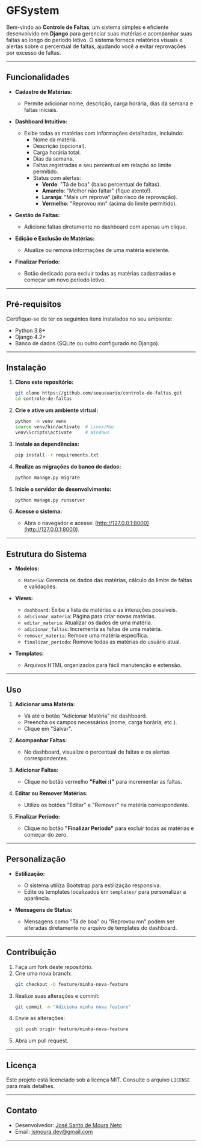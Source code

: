 # GFSystem

Bem-vindo ao **Controle de Faltas**, um sistema simples e eficiente desenvolvido em **Django** para gerenciar suas matérias e acompanhar suas faltas ao longo do período letivo. O sistema fornece relatórios visuais e alertas sobre o percentual de faltas, ajudando você a evitar reprovações por excesso de faltas.

---

## **Funcionalidades**

- **Cadastro de Matérias:**
  - Permite adicionar nome, descrição, carga horária, dias da semana e faltas iniciais.
  
- **Dashboard Intuitivo:**
  - Exibe todas as matérias com informações detalhadas, incluindo:
    - Nome da matéria.
    - Descrição (opcional).
    - Carga horária total.
    - Dias da semana.
    - Faltas registradas e seu percentual em relação ao limite permitido.
    - Status com alertas:
      - **Verde**: "Tá de boa" (baixo percentual de faltas).
      - **Amarelo**: "Melhor não faltar" (fique atento!).
      - **Laranja**: "Mais um reprova" (alto risco de reprovação).
      - **Vermelho**: "Reprovou mn" (acima do limite permitido).

- **Gestão de Faltas:**
  - Adicione faltas diretamente no dashboard com apenas um clique.

- **Edição e Exclusão de Matérias:**
  - Atualize ou remova informações de uma matéria existente.

- **Finalizar Período:**
  - Botão dedicado para excluir todas as matérias cadastradas e começar um novo período letivo.

---

## **Pré-requisitos**

Certifique-se de ter os seguintes itens instalados no seu ambiente:

- Python 3.8+
- Django 4.2+
- Banco de dados (SQLite ou outro configurado no Django).

---

## **Instalação**

1. **Clone este repositório:**
   ```bash
   git clone https://github.com/seuusuario/controle-de-faltas.git
   cd controle-de-faltas
   ```

2. **Crie e ative um ambiente virtual:**
   ```bash
   python -m venv venv
   source venv/bin/activate  # Linux/Mac
   venv\Scripts\activate     # Windows
   ```

3. **Instale as dependências:**
   ```bash
   pip install -r requirements.txt
   ```

4. **Realize as migrações do banco de dados:**
   ```bash
   python manage.py migrate
   ```

5. **Inicie o servidor de desenvolvimento:**
   ```bash
   python manage.py runserver
   ```

6. **Acesse o sistema:**
   - Abra o navegador e acesse: [http://127.0.0.1:8000](http://127.0.0.1:8000).

---

## **Estrutura do Sistema**

- **Modelos:**
  - `Materia`: Gerencia os dados das matérias, cálculo do limite de faltas e validações.

- **Views:**
  - `dashboard`: Exibe a lista de matérias e as interações possíveis.
  - `adicionar_materia`: Página para criar novas matérias.
  - `editar_materia`: Atualizar os dados de uma matéria.
  - `adicionar_faltas`: Incrementa as faltas de uma matéria.
  - `remover_materia`: Remove uma matéria específica.
  - `finalizar_periodo`: Remove todas as matérias do usuário atual.

- **Templates:**
  - Arquivos HTML organizados para fácil manutenção e extensão.

---

## **Uso**

1. **Adicionar uma Matéria:**
   - Vá até o botão "Adicionar Matéria" no dashboard.
   - Preencha os campos necessários (nome, carga horária, etc.).
   - Clique em "Salvar".

2. **Acompanhar Faltas:**
   - No dashboard, visualize o percentual de faltas e os alertas correspondentes.

3. **Adicionar Faltas:**
   - Clique no botão vermelho **"Faltei :("** para incrementar as faltas.

4. **Editar ou Remover Matérias:**
   - Utilize os botões "Editar" e "Remover" na matéria correspondente.

5. **Finalizar Período:**
   - Clique no botão **"Finalizar Período"** para excluir todas as matérias e começar do zero.

---

## **Personalização**

- **Estilização:**
  - O sistema utiliza Bootstrap para estilização responsiva.
  - Edite os templates localizados em `templates/` para personalizar a aparência.

- **Mensagens de Status:**
  - Mensagens como "Tá de boa" ou "Reprovou mn" podem ser alteradas diretamente no arquivo de templates do dashboard.

---

## **Contribuição**

1. Faça um fork deste repositório.
2. Crie uma nova branch:
   ```bash
   git checkout -b feature/minha-nova-feature
   ```
3. Realize suas alterações e commit:
   ```bash
   git commit -m "Adiciona minha nova feature"
   ```
4. Envie as alterações:
   ```bash
   git push origin feature/minha-nova-feature
   ```
5. Abra um pull request.

---

## **Licença**

Este projeto está licenciado sob a licença MIT. Consulte o arquivo `LICENSE` para mais detalhes.

---

## **Contato**

- Desenvolvedor: [José Santo de Moura Neto](https://github.com/cromablue)
- Email: jsmoura.dev@gmail.com

---
